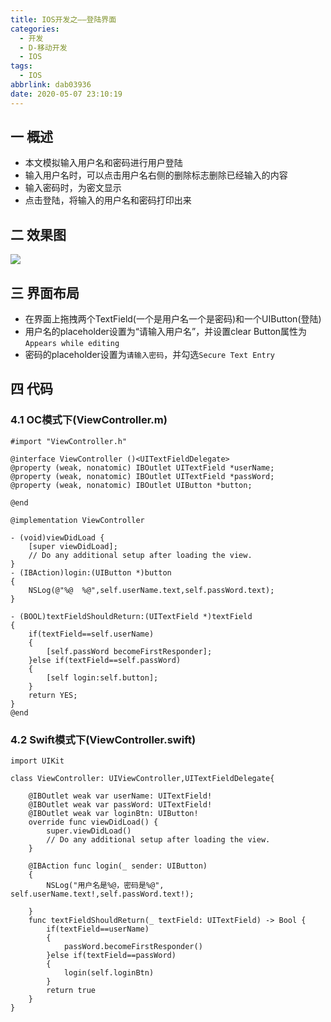 ```yaml
---
title: IOS开发之——登陆界面
categories:
  - 开发
  - D-移动开发
  - IOS
tags:
  - IOS
abbrlink: dab03936
date: 2020-05-07 23:10:19
---
```

## 一 概述

* 本文模拟输入用户名和密码进行用户登陆
* 输入用户名时，可以点击用户名右侧的删除标志删除已经输入的内容
* 输入密码时，为密文显示
* 点击登陆，将输入的用户名和密码打印出来

<!--more-->

## 二 效果图

![][1]
## 三 界面布局

* 在界面上拖拽两个TextField(一个是用户名一个是密码)和一个UIButton(登陆)
* 用户名的placeholder设置为“请输入用户名”，并设置clear Button属性为`Appears while editing`
* 密码的placeholder设置为`请输入密码`，并勾选`Secure Text Entry`

## 四 代码

### 4.1 OC模式下(ViewController.m)

```
#import "ViewController.h"

@interface ViewController ()<UITextFieldDelegate>
@property (weak, nonatomic) IBOutlet UITextField *userName;
@property (weak, nonatomic) IBOutlet UITextField *passWord;
@property (weak, nonatomic) IBOutlet UIButton *button;

@end

@implementation ViewController

- (void)viewDidLoad {
    [super viewDidLoad];
    // Do any additional setup after loading the view.
}
- (IBAction)login:(UIButton *)button
{
    NSLog(@"%@  %@",self.userName.text,self.passWord.text);
}

- (BOOL)textFieldShouldReturn:(UITextField *)textField
{
    if(textField==self.userName)
    {
        [self.passWord becomeFirstResponder];
    }else if(textField==self.passWord)
    {
        [self login:self.button];
    }
    return YES;
}
@end
```

### 4.2 Swift模式下(ViewController.swift)

```
import UIKit

class ViewController: UIViewController,UITextFieldDelegate{

    @IBOutlet weak var userName: UITextField!
    @IBOutlet weak var passWord: UITextField!
    @IBOutlet weak var loginBtn: UIButton!
    override func viewDidLoad() {
        super.viewDidLoad()
        // Do any additional setup after loading the view.
    }

    @IBAction func login(_ sender: UIButton)
    {
        NSLog("用户名是%@，密码是%@", self.userName.text!,self.passWord.text!);
        
    }
    func textFieldShouldReturn(_ textField: UITextField) -> Bool {
        if(textField==userName)
        {
            passWord.becomeFirstResponder()
        }else if(textField==passWord)
        {
            login(self.loginBtn)
        }
        return true
    }
}
```



[1]:https://fastly.jsdelivr.net/gh/PGzxc/CDN@master/blog-ios/ios-login-username-password.gif